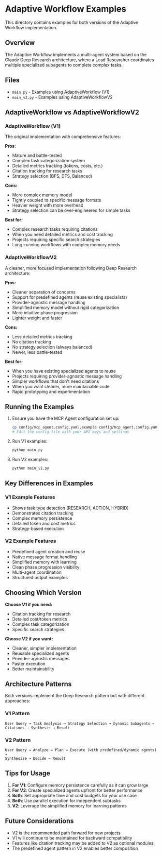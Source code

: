 # Adaptive Workflow Examples

This directory contains examples for both versions of the Adaptive Workflow implementation.

## Overview

The Adaptive Workflow implements a multi-agent system based on the Claude Deep Research architecture, where a Lead Researcher coordinates multiple specialized subagents to complete complex tasks.

## Files

- `main.py` - Examples using AdaptiveWorkflow (V1)
- `main_v2.py` - Examples using AdaptiveWorkflowV2

## AdaptiveWorkflow vs AdaptiveWorkflowV2

### AdaptiveWorkflow (V1)
The original implementation with comprehensive features:

**Pros:**
- Mature and battle-tested
- Complex task categorization system
- Detailed metrics tracking (tokens, costs, etc.)
- Citation tracking for research tasks
- Strategy selection (BFS, DFS, Balanced)

**Cons:**
- More complex memory model
- Tightly coupled to specific message formats
- Heavier weight with more overhead
- Strategy selection can be over-engineered for simple tasks

**Best for:**
- Complex research tasks requiring citations
- When you need detailed metrics and cost tracking
- Projects requiring specific search strategies
- Long-running workflows with complex memory needs

### AdaptiveWorkflowV2

A cleaner, more focused implementation following Deep Research architecture:

**Pros:**
- Cleaner separation of concerns
- Support for predefined agents (reuse existing specialists)
- Provider-agnostic message handling
- Simplified memory model without rigid categorization
- More intuitive phase progression
- Lighter weight and faster

**Cons:**
- Less detailed metrics tracking
- No citation tracking
- No strategy selection (always balanced)
- Newer, less battle-tested

**Best for:**
- When you have existing specialized agents to reuse
- Projects requiring provider-agnostic message handling
- Simpler workflows that don't need citations
- When you want cleaner, more maintainable code
- Rapid prototyping and experimentation

## Running the Examples

1. Ensure you have the MCP Agent configuration set up:
   ```bash
   cp config/mcp_agent.config.yaml.example config/mcp_agent.config.yaml
   # Edit the config file with your API keys and settings
   ```

2. Run V1 examples:
   ```bash
   python main.py
   ```

3. Run V2 examples:
   ```bash
   python main_v2.py
   ```

## Key Differences in Examples

### V1 Example Features
- Shows task type detection (RESEARCH, ACTION, HYBRID)
- Demonstrates citation tracking
- Complex memory persistence
- Detailed token and cost metrics
- Strategy-based execution

### V2 Example Features
- Predefined agent creation and reuse
- Native message format handling
- Simplified memory with learning
- Clean phase progression visibility
- Multi-agent coordination
- Structured output examples

## Choosing Which Version

**Choose V1 if you need:**
- Citation tracking for research
- Detailed cost/token metrics
- Complex task categorization
- Specific search strategies

**Choose V2 if you want:**
- Cleaner, simpler implementation
- Reusable specialized agents
- Provider-agnostic messages
- Faster execution
- Better maintainability

## Architecture Patterns

Both versions implement the Deep Research pattern but with different approaches:

### V1 Pattern
```
User Query → Task Analysis → Strategy Selection → Dynamic Subagents → 
Citations → Synthesis → Result
```

### V2 Pattern
```
User Query → Analyze → Plan → Execute (with predefined/dynamic agents) → 
Synthesize → Decide → Result
```

## Tips for Usage

1. **For V1**: Configure memory persistence carefully as it can grow large
2. **For V2**: Create specialized agents upfront for better performance
3. **Both**: Set appropriate time and cost budgets for your use case
4. **Both**: Use parallel execution for independent subtasks
5. **V2**: Leverage the simplified memory for learning patterns

## Future Considerations

- V2 is the recommended path forward for new projects
- V1 will continue to be maintained for backward compatibility
- Features like citation tracking may be added to V2 as optional modules
- The predefined agent pattern in V2 enables better composition